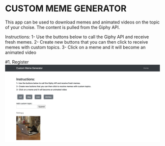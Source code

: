 # CUSTOM MEME GENERATOR

This app can be used to download memes and animated videos on the topic of your choise. The content is pulled from the Giphy API.

Instructions:
1- Use the buttons below to call the Giphy API and receive fresh memes.
2- Create new buttons that you can then click to receive memes with custom topics.
3- Click on a meme and it will become an animated video


#1. Register
![Results Image](https://github.com/fedevillalp/giphy/blob/master/image1.png)

